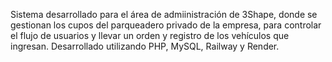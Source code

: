 Sistema desarrollado para el área de admiinistración de 3Shape, donde se gestionan los cupos del parqueadero privado de la empresa, para controlar el flujo de usuarios y llevar un orden y registro de los 
vehículos que ingresan. Desarrollado utilizando PHP, MySQL, Railway y Render.

